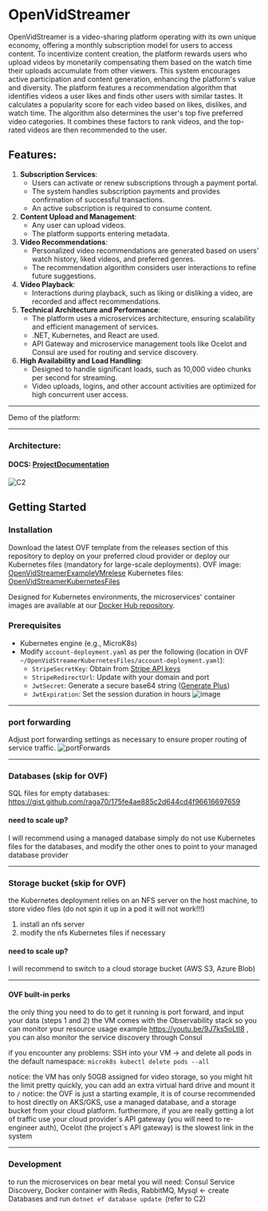 # OpenVidStreamer
OpenVidStreamer is a video-sharing platform operating with its own unique economy, offering a monthly subscription model for users to access content. To incentivize content creation, the platform rewards users who upload videos by monetarily compensating them based on the watch time their uploads accumulate from other viewers. This system encourages active participation and content generation, enhancing the platform's value and diversity.
The platform features a recommendation algorithm that identifies videos a user likes and finds other users with similar tastes. It calculates a popularity score for each video based on likes, dislikes, and watch time. The algorithm also determines the user's top five preferred video categories. It combines these factors to rank videos, and the top-rated videos are then recommended to the user.

## Features: 

1. **Subscription Services**:
    - Users can activate or renew subscriptions through a payment portal.
    - The system handles subscription payments and provides confirmation of successful transactions.
    - An active subscription is required to consume content.
2. **Content Upload and Management**:
    - Any user can upload videos.
    - The platform supports entering metadata.
3. **Video Recommendations**:
    - Personalized video recommendations are generated based on users' watch history, liked videos, and preferred genres.
    - The recommendation algorithm considers user interactions to refine future suggestions.
4. **Video Playback**:
    - Interactions during playback, such as liking or disliking a video, are recorded and affect recommendations.
5. **Technical Architecture and Performance**:
    - The platform uses a microservices architecture, ensuring scalability and efficient management of services.
    - .NET, Kubernetes, and React are used.
    - API Gateway and microservice management tools like Ocelot and Consul are used for routing and service discovery.
6. **High Availability and Load Handling**:
    - Designed to handle significant loads, such as 10,000 video chunks per second for streaming.
    - Video uploads, logins, and other account activities are optimized for high concurrent user access.


<hr/>

Demo of the platform:

<hr/>

### Architecture:

#### DOCS:  [ProjectDocumentation](https://github.com/raga70/OpenVidStreamer/tree/main/Docs) 

![C2](https://github.com/raga70/OpenVidStreamer/assets/8299535/8b049baf-dba5-4f65-bb5e-21c5fda00201)




## Getting Started

### Installation

Download the latest OVF template from the releases section of this repository  to deploy on your preferred cloud provider or  deploy our Kubernetes files (mandatory for large-scale deployments).
OVF image:  [OpenVidStreamerExampleVMrelese](https://github.com/raga70/OpenVidStreamer/)
Kubernetes files: [OpenVidStreamerKubernetesFiles](https://github.com/raga70/OpenVidStreamer/tree/main/OpenVidStreamerKubernetesFiles)

Designed for Kubernetes environments, the microservices' container images are available at our [Docker Hub repository](https://hub.docker.com/u/openvidstreamer).



### Prerequisites

- Kubernetes engine (e.g., MicroK8s)
- Modify `account-deployment.yaml` as per the following   (location in OVF `~/OpenVidStreamerKubernetesFiles/account-deployment.yaml`):
    - `StripeSecretKey`: Obtain from [Stripe API keys](https://stripe.com/docs/keys)
    - `StripeRedirectUrl`: Update with your domain and port
    - `JwtSecret`: Generate a secure base64 string ([Generate Plus](https://generate.plus/en/base64))
    - `JwtExpiration`: Set the session duration in hours
![image](https://github.com/raga70/OpenVidStreamer/assets/8299535/07bd67e0-82f9-4312-ab7f-87f42262223d)


<hr/>


### port forwarding
Adjust port forwarding settings as necessary to ensure proper routing of service traffic.
![portForwards](https://github.com/raga70/OpenVidStreamer/assets/8299535/f604a491-0bc6-4e6f-97a7-c3713870b1ef)



<hr/>

### Databases (skip for OVF)

SQL files for empty databases: https://gist.github.com/raga70/175fe4ae885c2d644cd4f96616697659
#### need to scale up?
I will recommend using a managed database
simply do not use Kubernetes files for the databases, and modify the other ones to point to your managed database provider 

<hr/>


### Storage bucket (skip for OVF)
the Kubernetes deployment relies on an NFS server on the host machine, to store video files (do not spin it up in a pod it will not work!!!)
1. install an nfs server
2. modify the nfs Kubernetes files if necessary
#### need to scale up?
I will recommend to switch to a cloud storage bucket (AWS S3, Azure Blob) 

<hr/>



#### OVF built-in perks
the only thing you need to do to get it running is port forward, and input your data (steps 1 and  2)
the VM comes with the Observability stack so you can monitor your resource usage example https://youtu.be/9J7ks5oLtI8 , you can also monitor the service discovery through Consul


if you encounter any problems: SSH into your VM -> and delete all pods in the default namespace: `microk8s kubectl delete pods --all`

notice: the VM has only 50GB assigned for video storage, so you might hit the limit pretty quickly, you can add an extra virtual hard drive and mount it to `/`
notice: the OVF is just a starting example, it is of course recommended to host directly on AKS/GKS, use a managed database, and a storage bucket from your cloud platform. furthermore, if you are really getting a lot of traffic use your cloud provider\`s API gateway (you will need to re-engineer auth),   Ocelot (the project`s API gateway) is the slowest link in the system 

<hr/>

### Development
to run the microservices on bear metal you will need:
Consul Service Discovery, Docker container with Redis, RabbitMQ, Mysql <- create Databases and run `dotnet ef database update `(refer to C2)



